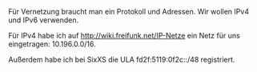 Für Vernetzung braucht man ein Protokoll und Adressen. Wir wollen IPv4 und IPv6 verwenden.

Für IPv4 habe ich auf http://wiki.freifunk.net/IP-Netze ein Netz für uns eingetragen: 10.196.0.0/16.

Außerdem habe ich bei SixXS die ULA fd2f:5119:0f2c::/48 registriert.